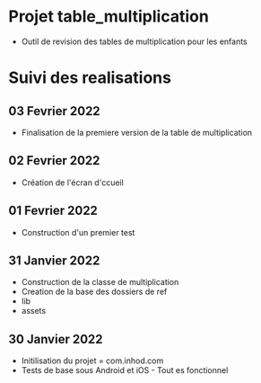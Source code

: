 # Projet table_multiplication
- Outil de revision des tables de multiplication pour les enfants

# Suivi des realisations
## 03 Fevrier 2022
- Finalisation de la premiere version de la table de multiplication
## 02 Fevrier 2022
- Création de l'écran d'ccueil
## 01 Fevrier 2022
- Construction d'un premier test
## 31 Janvier 2022
- Construction de la classe de multiplication
- Creation de la base des dossiers de ref
 - lib
 - assets
## 30 Janvier 2022
- Initilisation du projet = com.inhod.com
- Tests de base sous Android et iOS - Tout es fonctionnel